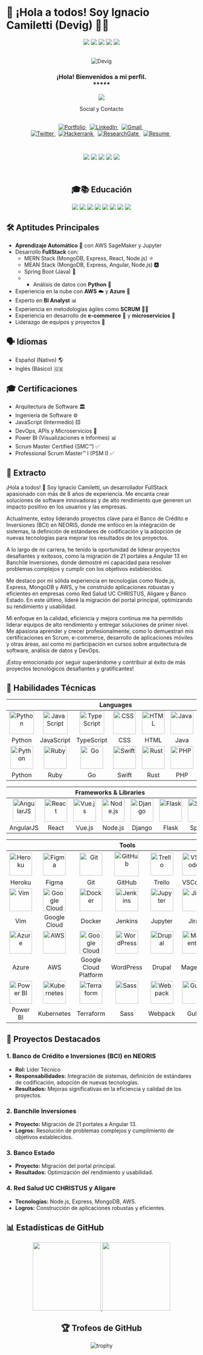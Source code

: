 # 👋 ¡Hola a todos! Soy Ignacio Camiletti (Devig) 👨‍💻

<div align="center">
    <img src="https://img.icons8.com/fluency/30/000000/star.png" />
    <img src="https://img.icons8.com/fluency/30/000000/star.png" />
    <img src="https://img.icons8.com/fluency/30/000000/star.png" />
    <img src="https://img.icons8.com/fluency/30/000000/star.png" />
    <img src="https://img.icons8.com/color/30/000000/star--v1.png"/>
</div>
<br>
<p align="center"> 
    <img src="https://komarev.com/ghpvc/?username=Devig&label=Profile%20viewers:&color=FE7A16&style=for-the-badge" alt="Devig" /> 
</p>

<!-- GREETING  -->
<h3 align="center">
  ¡Hola! Bienvenidos a mi perfil.<br> *****
</h3>

<p align="center">
  <a href="https://github.com/Devig/readme-typing-svg">
    <img src="https://readme-typing-svg.herokuapp.com/?lines=%20Follow%20if%20you%20find%20me%20cool!;I%20follow-back%20soonest.;%20My%20mail%20is%20ignacioandrecamilettim@gmail.com;I%20am%20ready%20for%20collaboration.;%20Fork,%20clone,%20star,%20or%20download;%20any%20repo%20of%20your%20choice!&font=Fira%20Code&center=true&width=440&height=45&color=FFFFFF&vCenter=true&size=22">
  </a>
</p>

<div align="center">Social y Contacto</div>
<br>
<p align="center">
    <a href="https://portafolio-ignaciocamiletti.netlify.app/">
        <img src="https://img.shields.io/badge/PORTFOLIO-fff?style=for-the-badge&logo=googlechrome&logoColor=blue" alt="Portfolio" />
    </a>
    &nbsp;
    <a href="https://www.linkedin.com/in/ignaciocamiletti">
        <img src="https://img.shields.io/badge/linkedin-430098?style=for-the-badge&logo=linkedin&logoColor=white" alt="LinkedIn" />
    </a>
    &nbsp;
    <a href="mailto:ignacioandrecamilettim@gmail.com">
        <img src="https://img.shields.io/badge/gmail-d62828?style=for-the-badge&logo=gmail&logoColor=white" alt="Gmail" />
    </a>
    &nbsp; 
    <br>
    <a href="https://twitter.com/Devig">
        <img src="https://img.shields.io/badge/Twitter-1DA1F2?style=for-the-badge&logo=twitter&logoColor=white" alt="Twitter" />
    </a>
    &nbsp;
    <a href="https://www.hackerrank.com/ignaciocamiletti">
        <img src="https://img.shields.io/badge/hackerrank-0A0A0A?style=for-the-badge&logo=hackerrank&logoColor=#38B000" alt="Hackerrank" />
    </a>
    &nbsp;
    <a href="https://www.researchgate.net/profile/Ignacio-Camiletti">
        <img src="https://img.shields.io/badge/researchgate-4c334d?style=for-the-badge&logo=researchgate&logoColor=02c39a" alt="ResearchGate" />
    </a>
    &nbsp;
    <a href="https://docs.google.com/document/d/15PXlkE-0aQZxIheTUT4qcEKU6Oy2F5wPQ3AtoF8yIOY/edit?usp=sharing">
        <img src="https://img.shields.io/badge/Résumé-d62828?style=for-the-badge&logo=researchgate&logoColor=02c39a" alt="Resume" />
    </a>
    &nbsp;
</p>
<br>

<!-- BADGES -->
<p align="center">
    <img src="https://img.shields.io/badge/Interest-Artificial Intelligence-blue"/>
    <img src="https://img.shields.io/badge/Hobby-Coding-blue" />
    <img src="https://img.shields.io/badge/Programming-Python%2C%20JavaScript-blue" />
    <img src="https://img.shields.io/badge/Lives-Nairobi-blue" />
    <img src="https://img.shields.io/badge/Language-English%2C%20Swahili-blue" />
</p>
<br>

<div align="center">

## 🎓📚 Educación 
![](https://img.shields.io/badge/maseno_universty-87CF3E?style=for-the-badge&logo=maseno&logoColor=white)
![](https://img.shields.io/badge/moringa_school-430098?style=for-the-badge&logo=moringas_chool&logoColor=orange)
![](https://img.shields.io/badge/Coursera-0056D2?style=for-the-badge&logo=Coursera&logoColor=white) 
![](https://img.shields.io/badge/Udacity-grey?style=for-the-badge&logo=udacity&logoColor=#5FCFEE) 
![](https://img.shields.io/badge/free%20code%20camp-27273D?style=for-the-badge&logo=freecodecamp&logoColor=white) 
![](https://img.shields.io/badge/Kaggle-fff?style=for-the-badge&logo=Kaggle&logoColor=#0077B6) 
![](https://img.shields.io/badge/codewars-9e2a2b?style=for-the-badge&logo=codewars&logoColor=white)
![](https://img.shields.io/badge/Stack_Overflow-FE7A16?style=for-the-badge&logo=stack-overflow&logoColor=white) 

</div>

## 🛠️ Aptitudes Principales

- **Aprendizaje Automático** 🤖 con AWS SageMaker y Jupyter 
- Desarrollo **FullStack** con:
    - MERN Stack (MongoDB, Express, React, Node.js) ⚛️
    - MEAN Stack (MongoDB, Express, Angular, Node.js) 🅰️
    - Spring Boot (Java) 🍃
    - - Análisis de datos con **Python** 🐍
- Experiencia en la nube con **AWS** ☁️ y **Azure** 🔷
- Experto en **BI Analyst** 📊
- Experiencia en metodologías ágiles como **SCRUM** 🏃‍♂️
- Experiencia en desarrollo de **e-commerce** 🛒 y **microservicios** 🔄
- Liderazgo de equipos y proyectos 🚀

## 🗣️ Idiomas

- Español (Nativo) 🌎
- Inglés (Básico) 🇬🇧

## 🎓 Certificaciones

- Arquitectura de Software 🏛️
- Ingeniería de Software ⚙️
- JavaScript (Intermedio) 🟨
- DevOps, APIs y Microservicios 🔄
- Power BI (Visualizaciones e Informes) 📊
- Scrum Master Certified (SMC™) ✅
- Professional Scrum Master™ I (PSM I) ✅

## 🚀 Extracto

¡Hola a todos! 👋 Soy Ignacio Camiletti, un desarrollador FullStack apasionado con más de 8 años de experiencia. Me encanta crear soluciones de software innovadoras y de alto rendimiento que generen un impacto positivo en los usuarios y las empresas. 

Actualmente, estoy liderando proyectos clave para el Banco de Crédito e Inversiones (BCI) en NEORIS, donde me enfoco en la integración de sistemas, la definición de estándares de codificación y la adopción de nuevas tecnologías para mejorar los resultados de los proyectos.

A lo largo de mi carrera, he tenido la oportunidad de liderar proyectos desafiantes y exitosos, como la migración de 21 portales a Angular 13 en Banchile Inversiones, donde demostré mi capacidad para resolver problemas complejos y cumplir con los objetivos establecidos.

Me destaco por mi sólida experiencia en tecnologías como Node.js, Express, MongoDB y AWS, y he construido aplicaciones robustas y eficientes en empresas como Red Salud UC CHRISTUS, Aligare y Banco Estado. En este último, lideré la migración del portal principal, optimizando su rendimiento y usabilidad.

Mi enfoque en la calidad, eficiencia y mejora continua me ha permitido liderar equipos de alto rendimiento y entregar soluciones de primer nivel. Me apasiona aprender y crecer profesionalmente, como lo demuestran mis certificaciones en Scrum, e-commerce, desarrollo de aplicaciones móviles y otras áreas, así como mi participación en cursos sobre arquitectura de software, análisis de datos y DevOps.

¡Estoy emocionado por seguir superándome y contribuir al éxito de más proyectos tecnológicos desafiantes y gratificantes!

## 🚀 Habilidades Técnicas


<div align="center">
  <table>
    <thead>
      <tr>
        <th colspan="7">Languages</th>
      </tr>
    </thead>
    <tr>
      <td align="center" width=110> <img height=60 src="https://techstack-generator.vercel.app/python-icon.svg" alt="Python" width="65" height="65" /> </td>
      <td align="center" width=110> <img height=60 src="https://techstack-generator.vercel.app/js-icon.svg" alt="JavaScript" width="65" height="65" /> </td>
      <td align="center" width=110> <img height=60 src="https://techstack-generator.vercel.app/ts-icon.svg" alt="TypeScript" width="65" height="65" /> </td>
      <td align="center" width=110> <img height=60 src="https://cdn.jsdelivr.net/gh/devicons/devicon/icons/css3/css3-original.svg" alt="CSS" /> </td>
      <td align="center" width=110> <img height=60 src="https://cdn.jsdelivr.net/gh/devicons/devicon/icons/html5/html5-original.svg" alt="HTML" /> </td>
      <td align="center" width=110> <img height=60 src="https://cdn.jsdelivr.net/gh/devicons/devicon/icons/java/java-original.svg" alt="Java" /> </td>
      <td align="center" width=110> <img height=60 src="https://cdn.jsdelivr.net/gh/devicons/devicon/icons/csharp/csharp-original.svg" alt="C#" /> </td>
    </tr>
    <tr> 
      <td align="center" width=110>Python</td>
      <td align="center" width=110>JavaScript</td>
      <td align="center" width=110>TypeScript</td>
      <td align="center" width=110>CSS</td>
      <td align="center" width=110>HTML</td>
      <td align="center" width=110>Java</td>
      <td align="center" width=110>C#</td>
    </tr>
    <tr>
      <td align="center" width=110> <img height=60 src="https://cdn.jsdelivr.net/gh/devicons/devicon/icons/python/python-original.svg" alt="Python" /> </td>
      <td align="center" width=110> <img height=60 src="https://cdn.jsdelivr.net/gh/devicons/devicon/icons/ruby/ruby-original.svg" alt="Ruby" /> </td>
      <td align="center" width=110> <img height=60 src="https://cdn.jsdelivr.net/gh/devicons/devicon/icons/go/go-original.svg" alt="Go" /> </td>
      <td align="center" width=110> <img height=60 src="https://cdn.jsdelivr.net/gh/devicons/devicon/icons/swift/swift-original.svg" alt="Swift" /> </td>
      <td align="center" width=110> <img height=60 src="https://cdn.jsdelivr.net/gh/devicons/devicon/icons/rust/rust-plain.svg" alt="Rust" /> </td>
      <td align="center" width=110> <img height=60 src="https://cdn.jsdelivr.net/gh/devicons/devicon/icons/php/php-original.svg" alt="PHP" /> </td>
      <td align="center" width=110> <img height=60 src="https://cdn.jsdelivr.net/gh/devicons/devicon/icons/cplusplus/cplusplus-original.svg" alt="C++" /> </td>
    </tr>
    <tr> 
      <td align="center">Python</td>
      <td align="center">Ruby</td>
      <td align="center">Go</td>
      <td align="center">Swift</td>
      <td align="center">Rust</td>
      <td align="center">PHP</td>
      <td align="center">C++</td>
    </tr>
  </table>

  <!-- Aquí van los frameworks y librerías -->

  <table>
    <thead>
      <tr>
        <th colspan="7">Frameworks & Libraries</th>
      </tr>
    </thead>
    <tr>
      <td align="center" width=110> <img height=60 src="https://cdn.jsdelivr.net/gh/devicons/devicon/icons/angularjs/angularjs-original.svg" alt="AngularJS" /> </td>
      <td align="center" width=110> <img height=60 src="https://cdn.jsdelivr.net/gh/devicons/devicon/icons/react/react-original.svg" alt="React" /> </td>
      <td align="center" width=110> <img height=60 src="https://cdn.jsdelivr.net/gh/devicons/devicon/icons/vuejs/vuejs-original.svg" alt="Vue.js" /> </td>
      <td align="center" width=110> <img height=60 src="https://cdn.jsdelivr.net/gh/devicons/devicon/icons/nodejs/nodejs-original.svg" alt="Node.js" /> </td>
      <td align="center" width=110> <img height=60 src="https://cdn.jsdelivr.net/gh/devicons/devicon/icons/django/django-original.svg" alt="Django" /> </td>
      <td align="center" width=110> <img height=60 src="https://cdn.jsdelivr.net/gh/devicons/devicon/icons/flask/flask-original.svg" alt="Flask" /> </td>
      <td align="center" width=110> <img height=60 src="https://cdn.jsdelivr.net/gh/devicons/devicon/icons/spring/spring-original.svg" alt="Spring" /> </td>
    </tr>
    <tr> 
      <td align="center">AngularJS</td>
      <td align="center">React</td>
      <td align="center">Vue.js</td>
      <td align="center">Node.js</td>
      <td align="center">Django</td>
      <td align="center">Flask</td>
      <td align="center">Spring</td>
    </tr>
  </table>

  <!-- Aquí van las herramientas -->

  <table>
    <thead>
      <tr>
        <th colspan="7">Tools</th>
      </tr>
    </thead>
    <tr>
      <td align="center" width=110> <img height=60 src="https://cdn.jsdelivr.net/gh/devicons/devicon/icons/heroku/heroku-original.svg" alt="Heroku" /> </td>
      <td align="center" width=110> <img height=60 src="https://cdn.jsdelivr.net/gh/devicons/devicon/icons/figma/figma-original.svg" alt="Figma" /> </td>
      <td align="center" width=110> <img height=60 src="https://cdn.jsdelivr.net/gh/devicons/devicon/icons/git/git-original.svg" alt="Git" /> </td>
      <td align="center" width=110> <img src="https://techstack-generator.vercel.app/github-icon.svg" alt="GitHub" width="65" height="65" /> </td>
      <td align="center" width=110> <img height=60 src="https://cdn.jsdelivr.net/gh/devicons/devicon/icons/trello/trello-plain.svg" alt="Trello" /> </td>
      <td align="center" width=110> <img height=60 src="https://cdn.jsdelivr.net/gh/devicons/devicon/icons/vscode/vscode-original.svg" alt="VSCode" /> </td>
      <td align="center" width=110> <img height=60 src="https://cdn.jsdelivr.net/gh/devicons/devicon/icons/pycharm/pycharm-original.svg" alt="PyCharm" /> </td>
      <td align="center" width=110> <img height=60 src="https://cdn.jsdelivr.net/gh/devicons/devicon/icons/intellij/intellij-original.svg" alt="IntelliJ" /> </td>
    </tr>
    <tr>
      <td align="center">Heroku</td>
      <td align="center">Figma</td>
      <td align="center">Git</td>
      <td align="center">GitHub</td>
      <td align="center">Trello</td>
      <td align="center">VSCode</td>
      <td align="center">PyCharm</td>
      <td align="center">IntelliJ</td>
    </tr>
    <tr>
      <td align="center" width=110> <img height=60 src="https://cdn.jsdelivr.net/gh/devicons/devicon/icons/vim/vim-original.svg" alt="Vim" /> </td>
      <td align="center" width=110> <img height=60 src="https://cdn.jsdelivr.net/gh/devicons/devicon/icons/googlecloud/googlecloud-original.svg" alt="Google Cloud" /> </td>
      <td align="center" width=110> <img height=60 src="https://cdn.jsdelivr.net/gh/devicons/devicon/icons/docker/docker-original.svg" alt="Docker" /> </td>
      <td align="center" width=110> <img height=60 src="https://cdn.jsdelivr.net/gh/devicons/devicon/icons/jenkins/jenkins-original.svg" alt="Jenkins" /> </td>
      <td align="center" width=110> <img height=60 src="https://cdn.jsdelivr.net/gh/devicons/devicon/icons/jupyter/jupyter-original.svg" alt="Jupyter" /> </td>
      <td align="center" width=110> <img height=60 src="https://cdn.jsdelivr.net/gh/devicons/devicon/icons/jira/jira-original.svg" alt="Jira" /> </td>
      <td align="center" width=110> <img height=60 src="https://cdn.jsdelivr.net/gh/devicons/devicon/icons/codepen/codepen-original.svg" alt="CodePen" /> </td>
    </tr>
    <tr>
      <td align="center">Vim</td>
      <td align="center">Google Cloud</td>
      <td align="center">Docker</td>
      <td align="center">Jenkins</td>
      <td align="center">Jupyter</td>
      <td align="center">Jira</td>
      <td align="center">CodePen</td>
    </tr>
    <tr>
      <td align="center" width=110> <img height=60 src="https://cdn.jsdelivr.net/gh/devicons/devicon/icons/azure/azure-original.svg" alt="Azure" /> </td>
      <td align="center" width=110> <img height=60 src="https://cdn.jsdelivr.net/gh/devicons/devicon/icons/amazonwebservices/amazonwebservices-original.svg" alt="AWS" /> </td>
      <td align="center" width=110> <img height=60 src="https://cdn.jsdelivr.net/gh/devicons/devicon/icons/googlecloud/googlecloud-original.svg" alt="Google Cloud Platform" /> </td>
      <td align="center" width=110> <img height=60 src="https://cdn.jsdelivr.net/gh/devicons/devicon/icons/wordpress/wordpress-original.svg" alt="WordPress" /> </td>
      <td align="center" width=110> <img height=60 src="https://cdn.jsdelivr.net/gh/devicons/devicon/icons/drupal/drupal-original.svg" alt="Drupal" /> </td>
      <td align="center" width=110> <img height=60 src="https://cdn.jsdelivr.net/gh/devicons/devicon/icons/magento/magento-original.svg" alt="Magento" /> </td>
      <td align="center" width=110> <img height=60 src="https://cdn.jsdelivr.net/gh/devicons/devicon/icons/prestashop/prestashop-original.svg" alt="PrestaShop" /> </td>
    </tr>
    <tr>
      <td align="center">Azure</td>
      <td align="center">AWS</td>
      <td align="center">Google Cloud Platform</td>
      <td align="center">WordPress</td>
      <td align="center">Drupal</td>
      <td align="center">Magento</td>
      <td align="center">PrestaShop</td>
    </tr>
    <tr>
      <td align="center" width=110> <img height=60 src="https://cdn.jsdelivr.net/gh/devicons/devicon/icons/powerbi/powerbi-plain.svg" alt="Power BI" /> </td>
      <td align="center" width=110> <img height=60 src="https://cdn.jsdelivr.net/gh/devicons/devicon/icons/kubernetes/kubernetes-plain.svg" alt="Kubernetes" /> </td>
      <td align="center" width=110> <img height=60 src="https://cdn.jsdelivr.net/gh/devicons/devicon/icons/terraform/terraform-original.svg" alt="Terraform" /> </td>
      <td align="center" width=110> <img height=60 src="https://cdn.jsdelivr.net/gh/devicons/devicon/icons/sass/sass-original.svg" alt="Sass" /> </td>
      <td align="center" width=110> <img height=60 src="https://cdn.jsdelivr.net/gh/devicons/devicon/icons/webpack/webpack-original.svg" alt="Webpack" /> </td>
      <td align="center" width=110> <img height=60 src="https://cdn.jsdelivr.net/gh/devicons/devicon/icons/gulp/gulp-plain.svg" alt="Gulp" /> </td>
      <td align="center" width=110> <img height=60 src="https://cdn.jsdelivr.net/gh/devicons/devicon/icons/grunt/grunt-original.svg" alt="Grunt" />
</td>
    </tr>
    <tr>
      <td align="center">Power BI</td>
      <td align="center">Kubernetes</td>
      <td align="center">Terraform</td>
      <td align="center">Sass</td>
      <td align="center">Webpack</td>
      <td align="center">Gulp</td>
      <td align="center">Grunt</td>
    </tr>
  </table>
</div>





## 🌟 Proyectos Destacados

### 1. Banco de Crédito e Inversiones (BCI) en NEORIS
- **Rol:** Líder Técnico
- **Responsabilidades:** Integración de sistemas, definición de estándares de codificación, adopción de nuevas tecnologías.
- **Resultados:** Mejoras significativas en la eficiencia y calidad de los proyectos.

### 2. Banchile Inversiones
- **Proyecto:** Migración de 21 portales a Angular 13.
- **Logros:** Resolución de problemas complejos y cumplimiento de objetivos establecidos.

### 3. Banco Estado
- **Proyecto:** Migración del portal principal.
- **Resultados:** Optimización del rendimiento y usabilidad.

### 4. Red Salud UC CHRISTUS y Aligare
- **Tecnologías:** Node.js, Express, MongoDB, AWS.
- **Logros:** Construcción de aplicaciones robustas y eficientes.

## 📊 Estadísticas de GitHub
<div align="center">
  <a href="https://github.com/Devig/github-readme-stats">
    <img height="180em" src="https://github-readme-stats.vercel.app/api?username=Devig&show_icons=true&theme=dark&include_all_commits=true&count_private=true"/>
    <img height="180em" src="https://github-readme-stats.vercel.app/api/top-langs/?username=Devig&layout=compact&langs_count=7&theme=dark"/>
  </a>
</div>

<div align="center">
  
## 🏆 Trofeos de GitHub
![trophy](https://github-profile-trophy.vercel.app/?username=Devig&theme=onedark&no-frame=false&no-bg=false&margin-w=4)
  
</div>



